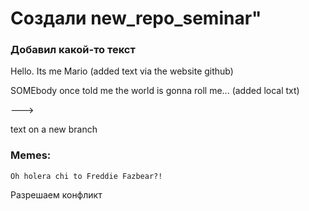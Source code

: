 # Создали new_repo_seminar"

### Добавил какой-то текст

Hello. Its me Mario (added text via the website github)

SOMEbody once told me the world is gonna roll me... (added local txt)

--->

text on a new branch


### Memes:

``Oh holera chi to Freddie Fazbear?!``

Разрешаем конфликт
